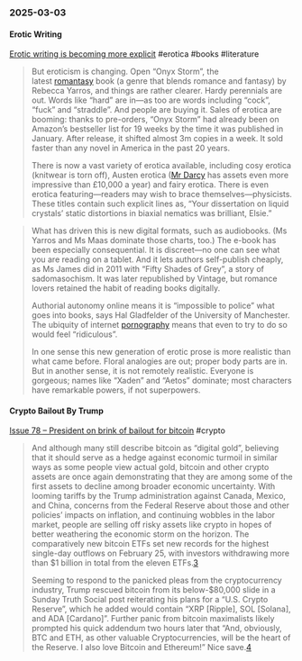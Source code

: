 ### 2025-03-03
#### Erotic Writing
[Erotic writing is becoming more explicit](https://www.economist.com/culture/2025/02/27/erotic-writing-is-becoming-more-explicit) #erotica #books #literature 

> But eroticism is changing. Open “Onyx Storm”, the latest [romantasy](https://www.economist.com/culture/2024/04/26/romantasy-brings-dragons-and-eroticism-together-at-last) book (a genre that blends romance and fantasy) by Rebecca Yarros, and things are rather clearer. Hardy perennials are out. Words like “hard” are in—as too are words including “cock”, “fuck” and “straddle”. And people are buying it. Sales of erotica are booming: thanks to pre-orders, “Onyx Storm” had already been on Amazon’s bestseller list for 19 weeks by the time it was published in January. After release, it shifted almost 3m copies in a week. It sold faster than any novel in America in the past 20 years.
> 
> There is now a vast variety of erotica available, including cosy erotica (knitwear is torn off), Austen erotica ([Mr Darcy](https://www.economist.com/the-world-ahead/2024/11/19/jane-austen-still-universally-acknowledged-at-250) has assets even more impressive than £10,000 a year) and fairy erotica. There is even erotica featuring—readers may wish to brace themselves—physicists. These titles contain such explicit lines as, “Your dissertation on liquid crystals’ static distortions in biaxial nematics was brilliant, Elsie.”

> What has driven this is new digital formats, such as audiobooks. (Ms Yarros and Ms Maas dominate those charts, too.) The e-book has been especially consequential. It is discreet—no one can see what you are reading on a tablet. And it lets authors self-publish cheaply, as Ms James did in 2011 with “Fifty Shades of Grey”, a story of sadomasochism. It was later republished by Vintage, but romance lovers retained the habit of reading books digitally.
>
> Authorial autonomy online means it is “impossible to police” what goes into books, says Hal Gladfelder of the University of Manchester. The ubiquity of internet [porn](https://www.economist.com/united-states/2025/01/15/should-you-have-to-prove-your-age-before-watching-porn)[ography](https://www.economist.com/united-states/2025/01/15/should-you-have-to-prove-your-age-before-watching-porn) means that even to try to do so would feel “ridiculous”.
>
> In one sense this new generation of erotic prose is more realistic than what came before. Floral analogies are out; proper body parts are in. But in another sense, it is not remotely realistic. Everyone is gorgeous; names like “Xaden” and “Aetos” dominate; most characters have remarkable powers, if not superpowers.

#### Crypto Bailout By Trump
[Issue 78 – President on brink of bailout for bitcoin](https://www.citationneeded.news/issue-78/) #crypto 

> And although many still describe bitcoin as “digital gold”, believing that it should serve as a hedge against economic turmoil in similar ways as some people view actual gold, bitcoin and other crypto assets are once again demonstrating that they are among some of the first assets to decline among broader economic uncertainty. With looming tariffs by the Trump administration against Canada, Mexico, and China, concerns from the Federal Reserve about those and other policies’ impacts on inflation, and continuing wobbles in the labor market, people are selling off risky assets like crypto in hopes of better weathering the economic storm on the horizon. The comparatively new bitcoin ETFs set new records for the highest single-day outflows on February 25, with investors withdrawing more than $1 billion in total from the eleven ETFs.[3](https://www.citationneeded.news/issue-78/#reference-3)
> 
> Seeming to respond to the panicked pleas from the cryptocurrency industry, Trump rescued bitcoin from its below-$80,000 slide in a Sunday Truth Social post reiterating his plans for a “U.S. Crypto Reserve”, which he added would contain “XRP [Ripple], SOL [Solana], and ADA [Cardano]”. Further panic from bitcoin maximalists likely prompted his quick addendum two hours later that “And, obviously, BTC and ETH, as other valuable Cryptocurrencies, will be the heart of the Reserve. I also love Bitcoin and Ethereum!” Nice save.[4](https://www.citationneeded.news/issue-78/#reference-4)

